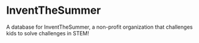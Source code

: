 # InventTheSummer
A database for InventTheSummer, a non-profit organization that challenges kids to solve challenges in STEM!
